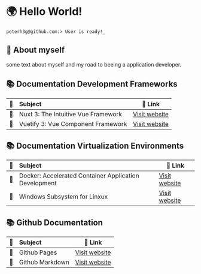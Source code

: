 # 🌍 Hello World!  

```
peterh3g@github.com:> User is ready!_
```

## 💬 About myself
some text about myself and my road to beeing a application developer.

## 📚 Documentation Development Frameworks
| 📗 | Subject | 🔗 Link |
| --- | :--- | --- |
| 📖 | Nuxt 3: The Intuitive Vue Framework | [Visit website](https://nuxt.com/)|
| 📖 | Vuetify 3: Vue Component Framework | [Visit website](https://vuetifyjs.com/en/)|

## 📚 Documentation Virtualization Environments
| 📕 | Subject | 🔗 Link |
| --- | :--- | --- |
| 📖 | Docker: Accelerated Container Application Development | [Visit website](https://www.docker.com/)|
| 📖 | Windows Subsystem for Linxux | [Visit website](https://learn.microsoft.com/en-us/windows/wsl/about?source=recommendations)|

## 📚 Github Documentation
| 📘 | Subject | 🔗 Link |
| --- | :--- | --- |
| 📖 | Github Pages | [Visit website](https://pages.github.com/) |
| 📖 | Github Markdown | [Visit website](https://docs.github.com/en/get-started/writing-on-github/getting-started-with-writing-and-formatting-on-github) |
  
<!--
**PeterH3G/peterh3g** is a  _special_ ✨ repository because its `README.md` (this file) appears on your GitHub profile.

Here are some ideas to get you started:

- 🔭 I’m currently working on ...
- 🌱 I’m currently learning ...
- 👯 I’m looking to collaborate on ...
- 🤔 I’m looking for help with ...
- 💬 Ask me about ...
- 📫 How to reach me: ...
- 😄 Pronouns: ...
- ⚡ Fun fact: ...
-->
